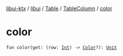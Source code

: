 [libui-ktx](../../../index.md) / [libui](../../index.md) / [Table](../index.md) / [TableColumn](index.md) / [color](./color.md)

# color

`fun color(get: (row: `[`Int`](https://kotlinlang.org/api/latest/jvm/stdlib/kotlin/-int/index.html)`) -> `[`Color`](../../-color/index.md)`?): `[`Unit`](https://kotlinlang.org/api/latest/jvm/stdlib/kotlin/-unit/index.html)
